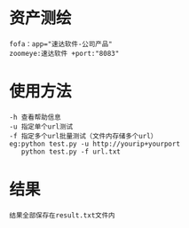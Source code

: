 # 资产测绘

```
fofa：app="速达软件-公司产品"
zoomeye:速达软件 +port:"8083"
```

# 使用方法

```
-h 查看帮助信息
-u 指定单个url测试
-f 指定多个url批量测试（文件内存储多个url）
eg:python test.py -u http://yourip+yourport
   python test.py -f url.txt
```

# 结果

```
结果全部保存在result.txt文件内
```

